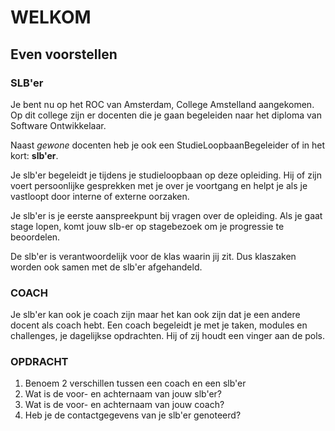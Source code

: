 # WELKOM

## Even voorstellen


### SLB'er
Je bent nu op het ROC van Amsterdam, College Amstelland aangekomen. Op dit college zijn er docenten die je gaan begeleiden naar het diploma van Software Ontwikkelaar.

Naast _gewone_ docenten heb je ook een StudieLoopbaanBegeleider of in het kort: __slb'er__.

Je slb'er begeleidt je tijdens je studieloopbaan op deze opleiding. Hij of zijn voert persoonlijke gesprekken met je over je voortgang en helpt je als je vastloopt door interne of externe oorzaken.

Je slb'er is je eerste aanspreekpunt bij vragen over de opleiding. Als je gaat stage lopen,  komt jouw slb-er op stagebezoek om je progressie te beoordelen.

De slb'er is verantwoordelijk voor de klas waarin jij  zit. Dus klaszaken worden ook samen met de slb'er afgehandeld. 

### COACH
Je slb'er kan ook je coach zijn maar het kan ook zijn dat je een andere docent als coach hebt. Een coach begeleidt je met je taken, modules en challenges, je dagelijkse opdrachten. Hij of zij houdt een vinger aan de pols.

### OPDRACHT 
1. Benoem 2 verschillen tussen een coach en een slb'er
2. Wat is de voor- en achternaam van jouw slb'er?
3. Wat is de voor- en achternaam van jouw coach?
4. Heb je de contactgegevens van je slb'er genoteerd?

